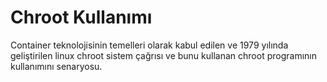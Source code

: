 # Chroot Kullanımı
Container teknolojisinin temelleri olarak kabul edilen ve 1979 yılında geliştirilen linux chroot sistem çağrısı ve bunu kullanan chroot programının kullanımını senaryosu.
